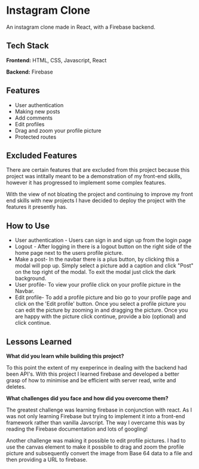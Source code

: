 # Instagram Clone

An instagram clone made in React, 
with a Firebase backend.



## Tech Stack

**Frontend:** HTML, CSS, Javascript, React

**Backend:** Firebase


## Features

- User authentication
- Making new posts 
- Add comments
- Edit profiles
- Drag and zoom your profile picture
- Protected routes

## Excluded Features

There are certain features that are excluded from this 
project because this project was intitally meant 
to be a demonstration of my front-end skills, 
however it has progressed to implement some complex features.

With the view of not bloating the project and continuing 
to improve my front end skills with new projects I have decided 
to deploy the project with the features it presently
has.

## How to Use
- User authentication - Users can sign in and sign up from the login page
- Logout - After logging in there is a logout button on the right side of the home page next to the users profile picture.
- Make a post- In the navbar there is a plus button, by clicking this a modal will pop up. Simply select a picture add a caption and click "Post" on the top right of the modal. To exit the modal just click the dark background.
- User profile- To view your profile click on your profile picture in the Navbar.
- Edit profile- To add a profile picture and bio go to your profile page and click on the 'Edit profile' button. Once you select a profile picture you can edit the picture by zooming in and dragging the picture. Once you are happy with the picture click continue, provide a bio (optional) and click continue.

## Lessons Learned

**What did you learn while building this project?**

To this point the extent of my exeperince in dealing with the backend had been API's. 
With this project I learned firebase and developed a better grasp of how to minimise and be efficient with server read, write and deletes.


**What challenges did you face and how did you overcome them?**

The greatest challenge was learning firebase in conjunction with react.
As I was not only learning Firebase but trying to implement it into a front-end framework rather than 
vanilla Javscript. The way I overcame this was by reading the Firebase documentation and lots of googling!

Another challenge was making it possible to edit profile pictures. I had to use the canvas element to make it possbile to drag and zoom the profile picture and subsequently convert the image from Base 64 data to a file and then providing a URL to firebase.
